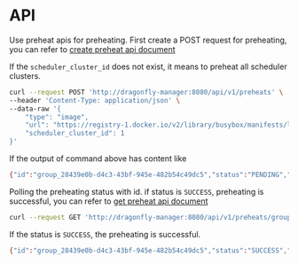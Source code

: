 # API

Use preheat apis for preheating. First create a POST request for preheating, you can refer to [create preheat api document](../api-reference/api-reference.md#create-preheat)

If the `scheduler_cluster_id` does not exist, it means to preheat all scheduler clusters.

```bash
curl --request POST 'http://dragonfly-manager:8080/api/v1/preheats' \
--header 'Content-Type: application/json' \
--data-raw '{
    "type": "image",
    "url": "https://registry-1.docker.io/v2/library/busybox/manifests/latest",
    "scheduler_cluster_id": 1
}'
```

If the output of command above has content like

```bash
{"id":"group_28439e0b-d4c3-43bf-945e-482b54c49dc5","status":"PENDING","create_at":"2021-10-09T11:54:50.6182794Z"}
```

Polling the preheating status with id. if status is `SUCCESS`, preheating is successful, you can refer to [get preheat api document](../api-reference/api-reference.md#get-preheat)

```bash
curl --request GET 'http://dragonfly-manager:8080/api/v1/preheats/group_28439e0b-d4c3-43bf-945e-482b54c49dc5'
```

If the status is `SUCCESS`, the preheating is successful.

```bash
{"id":"group_28439e0b-d4c3-43bf-945e-482b54c49dc5","status":"SUCCESS","create_at":"2021-10-09T11:54:50.5712334Z"}
```